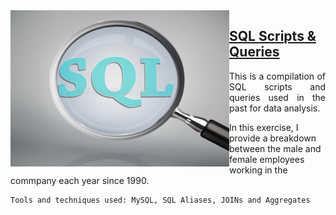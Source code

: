 <img align="left" width="350px" height="250px" src="https://raw.githubusercontent.com/Christiana-Asante/SQL/main/Photo_1.jpg">

## [SQL Scripts & Queries](https://github.com/Christiana-Asante/Portfolio.git)
<p align="justify">This is a compilation of SQL scripts and queries used in the past for data analysis. </p>

<p>In this exercise, I provide a breakdown between the male and female employees working in the commpany each year since 1990.</p>

    Tools and techniques used: MySQL, SQL Aliases, JOINs and Aggregates